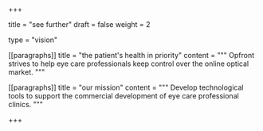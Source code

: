 +++

title = "see further"
draft = false
weight = 2

type = "vision"

[[paragraphs]]
title = "the patient's health in priority"
content = """
    Opfront strives to help eye care professionals keep control over the online optical market.
    """

[[paragraphs]]
title = "our mission"
content = """
    Develop technological tools to support the commercial development of eye care professional clinics.
    """

+++
